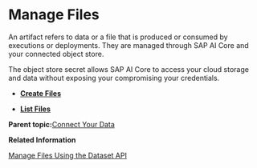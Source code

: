 <!-- loio386ba71cbf8c451288b899ec0d8f9fb1 -->

# Manage Files

An artifact refers to data or a file that is produced or consumed by executions or deployments. They are managed through SAP AI Core and your connected object store.

The object store secret allows SAP AI Core to access your cloud storage and data without exposing your compromising your credentials.

-   **[Create Files](create-files-66413f1.md "")**  

-   **[List Files](list-files-1d613e0.md "")**  


**Parent topic:**[Connect Your Data](connect-your-data-9508bdb.md "Use cloud storage with SAP AI Core to store AI assets such as datasets and model files. You use Artifacts in SAP AI Core to reference to your AI Assets.")

**Related Information**  


[Manage Files Using the Dataset API](manage-files-using-the-dataset-api-ba8ac5c.md "Where direct access to files in the object store is not possible or desirable (for example, in Content as a Service Scenarios, where the Service Consumers might not be the owners of the object store) you can upload, download, and delete files from the pre-registered object store using the SAP AI Core Dataset API.")

